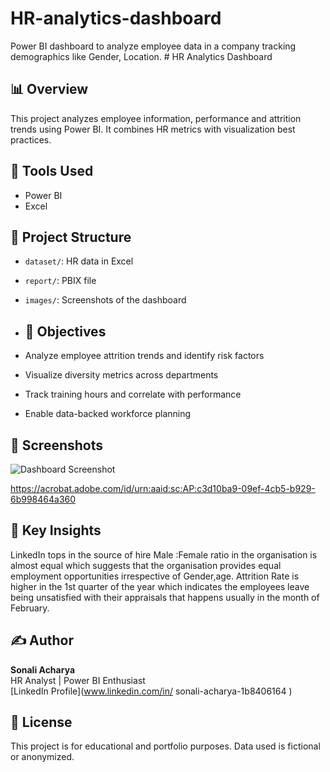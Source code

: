 # HR-analytics-dashboard
Power BI dashboard to analyze employee data in a company tracking demographics like Gender, Location. # HR Analytics Dashboard

## 📊 Overview
This project analyzes employee information, performance and attrition trends using Power BI. It combines HR metrics with visualization best practices.

## 🔧 Tools Used
- Power BI
- Excel

## 📁 Project Structure
- `dataset/`: HR data in Excel
- `report/`: PBIX file
- `images/`: Screenshots of the dashboard
  
- ## 🎯 Objectives
- Analyze employee attrition trends and identify risk factors
- Visualize diversity metrics across departments
- Track training hours and correlate with performance
- Enable data-backed workforce planning

## 📸 Screenshots
![Dashboard Screenshot](images/dashboard.png)

https://acrobat.adobe.com/id/urn:aaid:sc:AP:c3d10ba9-09ef-4cb5-b929-6b998464a360
## 🧠 Key Insights
LinkedIn tops in the source of hire 
Male :Female ratio in the organisation is almost equal which suggests that the organisation provides equal employment opportunities irrespective of Gender,age.
Attrition Rate is higher in the 1st quarter of the year which indicates the employees leave being unsatisfied with their appraisals that happens usually in the month of February. 
## ✍️ Author
**Sonali Acharya**  
HR Analyst | Power BI Enthusiast  
[LinkedIn Profile](www.linkedin.com/in/
sonali-acharya-1b8406164
)

## 📄 License
This project is for educational and portfolio purposes. Data used is fictional or anonymized.

